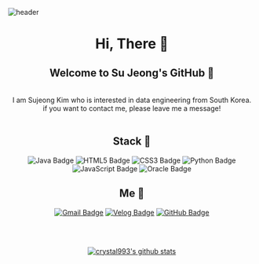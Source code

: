 ![header](https://capsule-render.vercel.app/api?type=waving&color=DDC1FC&height=300&section=header&text=%20crystal()%20;&fontColor=282828&render&fontSize=90)

<div align = center>

# Hi, There 👋
## Welcome to Su Jeong's GitHub 💎
<br>
I am Sujeong Kim who is interested in data engineering  from South Korea. <br>
if you want to contact me, please leave me a message!
<br>
<br>
    
 ## Stack :wrench:
 ![Java Badge](https://img.shields.io/badge/Java-007396?style=flat-square&logo=Java&logoColor=white)
 ![HTML5 Badge](https://img.shields.io/badge/HTML5-E34F26?style=flat-square&logo=HTML5&logoColor=white)
 ![CSS3 Badge](https://img.shields.io/badge/CSS3-1572B6?style=flat-square&logo=CSS3&logoColor=white)
 ![Python Badge](https://img.shields.io/badge/Python-3776AB?style=flat-square&logo=Python&logoColor=white)   
 ![JavaScript Badge](https://img.shields.io/badge/JavaScript-F7DF1E?style=flat-square&logo=JavaScript&logoColor=white) 
 ![Oracle Badge](https://img.shields.io/badge/Oracle-F80000?style=flat-square&logo=Oracle&logoColor=white)    
 ## Me :crystal_ball: 
 
 [![Gmail Badge](https://img.shields.io/badge/Gmail-d14836?style=flat-square&logo=Gmail&logoColor=white&link=mailto:ggg7152@gmail.com)](mailto:ggg7152@gmail.com)
 [![Velog Badge](https://img.shields.io/badge/Tech%20Blog-11B48A?style=flat-square&logo=Vimeo&logoColor=white&link=https://velog.io/@ggg5483)](https://velog.io/@ggg5483)
 [![GitHub Badge](https://img.shields.io/badge/Tech-Blog-181717?style=flat-square&logo=GitHub&logoColor=white&link=https://crystal993.github.io/)](https://crystal993.github.io/)  

<br>  
<br>
      
 [![crystal993's github stats](https://github-readme-stats.vercel.app/api?username=crystal993)](https://github.com/crystal993/github-readme-stats)   
    
 </div>

